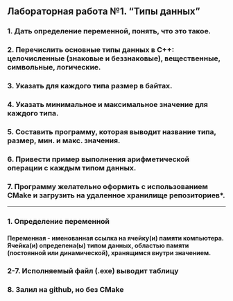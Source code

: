 ## Лабораторная работа №1. “Типы данных”

### 1. Дать определение переменной, понять, что это такое.
### 2. Перечислить основные типы данных в С++: целочисленные (знаковые и беззнаковые), вещественные, символьные, логические.
### 3. Указать для каждого типа размер в байтах.
### 4. Указать минимальное и максимальное значение для каждого типа.
### 5. Составить программу, которая выводит название типа, размер, мин. и макс. значения.
### 6. Привести пример выполнения арифметической операции с каждым типом данных.
### 7. Программу желательно оформить с использованием CMake и загрузить на удаленное хранилище репозиториев*.

___
### 1. Определение переменной
#### Переменная - именованная ссылка на ячейку(и) памяти компьютера. <br> Ячейка(и) определена(ы) типом данных, областью памяти (постоянной или динамической), хранящимся внутри значением.   
### 2-7. Исполняемый файл (.exe) выводит таблицу
### 8. Залил на github, но без CMake
